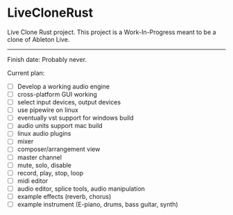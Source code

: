 # LiveCloneRust

Live Clone Rust project.
This project is a Work-In-Progress meant to be a clone of Ableton Live.

---

Finish date: Probably never.

Current plan:

- [ ] Develop a working audio engine
- [ ] cross-platform GUI working
- [ ] select input devices, output devices
- [ ] use pipewire on linux
- [ ] eventually vst support for windows build
- [ ] audio units support mac build
- [ ] linux audio plugins
- [ ] mixer
- [ ] composer/arrangement view
- [ ] master channel
- [ ] mute, solo, disable
- [ ] record, play, stop, loop
- [ ] midi editor
- [ ] audio editor, splice tools, audio manipulation
- [ ] example effects (reverb, chorus)
- [ ] example instrument (E-piano, drums, bass guitar, synth) 